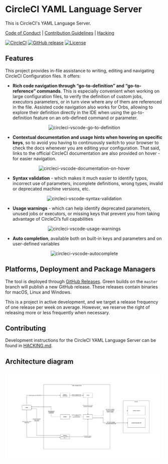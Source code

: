 # CircleCI YAML Language Server

This is CircleCI's YAML Language Server.

[Code of Conduct](./CODE_OF_CONDUCT.md) |
[Contribution Guidelines](./CONTRIBUTING.md) | [Hacking](./HACKING.md)

[![CircleCI](https://dl.circleci.com/status-badge/img/gh/CircleCI-Public/circleci-yaml-language-server/tree/master.svg?style=svg&circle-token=4f59ef1a4041930f4d07e37cb0b7ebd764f9689e)](https://dl.circleci.com/status-badge/redirect/gh/CircleCI-Public/circleci-yaml-language-server/tree/master)
[![GitHub release](https://img.shields.io/github/v/release/circleci-public/circleci-yaml-language-server)](https://github.com/circleci-public/circleci-yaml-language-server/releases)
[![License](https://img.shields.io/badge/License-Apache_2.0-blue.svg)](./LICENSE.md)

## Features

<!-- Copied from circleci-vscode-extension/README.md, please keep sync! -->

This project provides in-file assistance to writing, editing and navigating
CircleCI Configuration files. It offers:

-   **Rich code navigation through “go-to-definition” and “go-to-reference”
    commands**. This is especially convenient when working on large
    configuration files, to verify the definition of custom jobs, executors
    parameters, or in turn view where any of them are referenced in the file.
    Assisted code navigation also works for Orbs, allowing to explore their
    definition directly in the IDE when using the go-to-definition feature on an
    orb-defined command or parameter.

<div style="text-align:center">
    <img src="https://images.ctfassets.net/il1yandlcjgk/knAhj4Gns5QidEb9ZQiwz/66bdeba70a7221bb12ad574e4f5e6572/config_helper_go-to-definition-optimised.gif" alt="circleci-vscode-go-to-definition" width="380"/>
</div>

-   **Contextual documentation and usage hints when hovering on specific keys**,
    so to avoid you having to continuously switch to your browser to check the
    docs whenever you are editing your configuration. That said, links to the
    official CircleCI documentation are also provided on hover - for easier
    navigation.

<div style="text-align:center">
    <img src="https://images.ctfassets.net/il1yandlcjgk/3CFOeD8gH89Dq2A6P0aaGi/d2e2afdb3ec456df857533c413022c7c/config_helper_on-hover-documentation.png" alt="circleci-vscode-documentation-on-hover" width="380"/>
</div>

-   **Syntax validation** - which makes it much easier to identify typos,
    incorrect use of parameters, incomplete definitions, wrong types, invalid or
    deprecated machine versions, etc.

<div style="text-align:center">
    <img src="https://images.ctfassets.net/il1yandlcjgk/6HXk81I7GxFwZ6F8X29CCN/a8b82d3f8a458c847ae9b1ac2e0b31f2/config_helper_syntax-validation.gif" alt="circleci-vscode-syntax-validation" width="380"/>
</div>

-   **Usage warnings** - which can help identify deprecated parameters, unused
    jobs or executors, or missing keys that prevent you from taking advantage of
    CircleCI’s full capabilities

<div style="text-align:center">
    <img src="https://images.ctfassets.net/il1yandlcjgk/47wbq0Yp0BfIQMmVKg0vd2/86a6cf49af3c15848269b9f876b6b49e/config_helper_usage-warning.png" alt="circleci-vscode-usage-warnings" width="380"/>
</div>

-   **Auto completion**, available both on built-in keys and parameters and on
    user-defined variables

<div style="text-align:center">
    <img src="https://images.ctfassets.net/il1yandlcjgk/lDNOHSw9R59F9nhhN3KWq/6adf764144b085e3d22c26de8e653a33/config_helper_autocomplete.png" alt="circleci-vscode-autocomplete" width="380"/>
</div>

## Platforms, Deployment and Package Managers

The tool is deployed through
[GitHub Releases](https://github.com/CircleCI-Public/circleci-yaml-language-server/releases).
Green builds on the `master` branch will publish a new GitHub release. These
releases contain binaries for macOS, Linux and Windows.

This is a project in active development, and we target a release frequency of one release per week on average. However, we reserve the right of releasing more or less frequently when necessary.

## Contributing

Development instructions for the CircleCI YAML Language Server can be found in
[HACKING.md](HACKING.md).

## Architecture diagram

![alt text](./assets/diagram.jpg)
